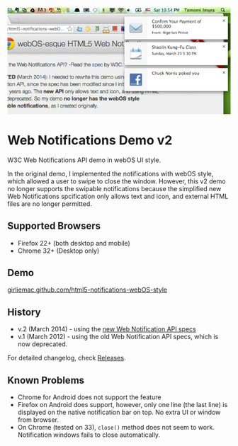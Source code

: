 ![screenshot](images/screenshot.png)

# Web Notifications Demo v2

W3C Web Notifications API demo in webOS UI style.

In the original demo, I implemented the notifications with webOS style, which allowed a user to swipe to close the window. However, this v2 demo no longer supports the swipable notifications because the simplified new Web Notifications spcification only allows text and icon, and external HTML files are no longer permitted.

## Supported Browsers

- Firefox 22+ (both desktop and mobile)
- Chrome 32+ (Desktop only)

## Demo

[girliemac.github.com/html5-notifications-webOS-style](http://girliemac.github.com/html5-notifications-webOS-style)

## History

- v.2 (March 2014) - using the [new Web Notification API specs](http://www.w3.org/TR/notifications)
- v.1 (March 2012) - using the old Web Notification API specs, which is now deprecated.

For detailed changelog, check [Releases](https://github.com/girliemac/html5-notifications-webOS-style/releases).

## Known Problems

- Chrome for Android does not support the feature
- Firefox on Android does support, however, only one line (the last line) is displayed on the native notification bar on top. No extra UI or window from browser.
- On Chrome (tested on 33), `close()` method does not seem to work. Notification windows fails to close automatically. 
